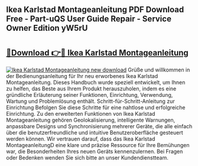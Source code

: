 ## Ikea Karlstad Montageanleitung PDF Download Free - Part-uQS User Guide Repair - Service Owner Edition yW5rU

# <h2><a href="http://df7e5h.blite.top/?on=Ikea+Karlstad+Montageanleitung">🔗Download 👉🔴 Ikea Karlstad Montageanleitung</a></h2>

[![Ikea Karlstad Montageanleitung new download](https://i.imgur.com/lujVjoI.png)](http://df7e5h.blite.top/?on=Ikea+Karlstad+Montageanleitung)
Grüße und willkommen in der Bedienungsanleitung für Ihr neu erworbenes Ikea Karlstad Montageanleitung. Dieses Handbuch wurde speziell entwickelt, um Ihnen zu helfen, das Beste aus Ihrem Produkt herauszuholen, indem es eine gründliche Erläuterung seiner Funktionen, Einrichtung, Verwendung, Wartung und Problemlösung enthält. Schritt-für-Schritt-Anleitung zur Einrichtung Befolgen Sie diese Schritte für eine nahtlose und erfolgreiche Einrichtung. Zu den erweiterten Funktionen von Ikea Karlstad Montageanleitung gehören Geolokalisierung, intelligente Warnungen, anpassbare Designs und Synchronisierung mehrerer Geräte, die alle einfach über die benutzerfreundliche und intuitive Benutzeroberfläche gesteuert werden können. Wir vertrauen darauf, dass das Ikea Karlstad MontageanleitungD eine klare und präzise Ressource für Ihre Bemühungen war, die Besonderheiten Ihres neuen Geräts kennenzulernen. Bei Fragen oder Bedenken wenden Sie sich bitte an unser Kundendienstteam.
